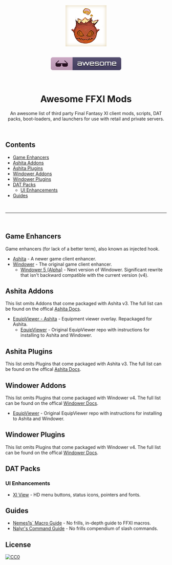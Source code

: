 <!-- markdownlint-disable -->
<div align="center">
	<img width="128" height="128" src="media/bomb.png" alt="Awesome FFXI Mods">
</div>

<br />

<p align="center">
	<a href="https://github.com/sindresorhus/awesome">
		<img src="media/badge.svg" alt="Awesome">
	</a>
</p>

<br />

<h1 align="center">Awesome FFXI Mods</h1>

<p align="center">
  An awesome list of third party Final Fantasy XI client mods, scripts, DAT packs, boot-loaders, and launchers for use with retail and private servers.
</p>

<br />

## Contents

- [Game Enhancers](#game-enhancers)
- [Ashita Addons](#ashita-addons)
- [Ashita Plugins](#ashita-plugins)
- [Windower Addons](#windower-addons)
- [Windower Plugins](#windower-plugins)
- [DAT Packs](#dat-packs)
  - [UI Enhancements](#ui-enhancements)
- [Guides](#guides)

<br />
<hr />
<br />

## Game Enhancers

Game enhancers (for lack of a better term), also known as  injected hook.

- [Ashita](https://www.ashitaxi.com/) - A newer game client enhancer.
- [Windower](http://www.windower.net/) - The original game client enhancer.
  - [Windower 5 (Alpha)](https://github.com/Windower/packages/wiki) - Next version of Windower. Significant rewrite that isn't backward compatible with the current version (v4).


## Ashita Addons

This list omits Addons that come packaged with Ashita v3. The full list can be found on the offical [Ashita Docs](https://docs.ashitaxi.com/addons/).

- [EquipViewer - Ashita](https://github.com/ffxi-mods/equipviewer-ashita) - Equipment viewer overlay. Repackaged for Ashita.
	- [EquipViewer](https://github.com/ProjectTako/ffxi-addons/tree/master/equipviewer) - Original EquipViewer repo with instructions for installing to Ashita and Windower.


## Ashita Plugins

This list omits Plugins that come packaged with Ashita v3. The full list can be found on the offical [Ashita Docs](https://docs.ashitaxi.com/plugins/).


## Windower Addons

This list omits Plugins that come packaged with Windower v4. The full list can be found on the offical [Windower Docs](https://docs.windower.net/addons/#).

- [EquipViewer](https://github.com/ProjectTako/ffxi-addons/tree/master/equipviewer) - Original EquipViewer repo with instructions for installing to Ashita and Windower.


## Windower Plugins

This list omits Plugins that come packaged with Windower v4. The full list can be found on the offical [Windower Docs](https://docs.windower.net/plugins/#).


## DAT Packs


### UI Enhancements

- [XI View](https://github.com/KenshiDRK/XiView) - HD menu buttons, status icons, pointers and fonts.


## Guides

- [Nemes1s` Macro Guide](https://www.ffcompendium.com/h/faqs/ff11nemes1s1.txt) - No frills, in-depth guide to FFXI macros.
- [Nalyr's Command Guide](https://www.ffcompendium.com/h/faqs/ff11nalyr.txt) - No frills compendium of slash commands.


## License

[![CC0](http://mirrors.creativecommons.org/presskit/buttons/88x31/svg/cc-zero.svg)](https://creativecommons.org/publicdomain/zero/1.0/)
